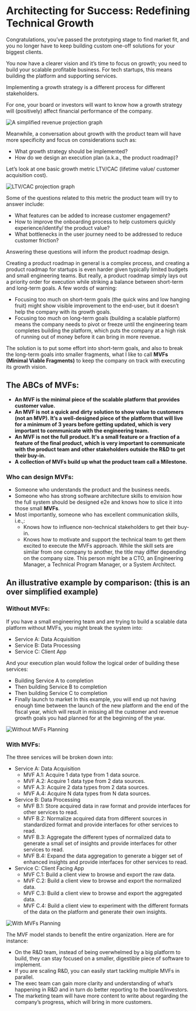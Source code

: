 # Architecting for Success: Redefining Technical Growth 

Congratulations, you’ve passed the prototyping stage to find market fit, and you no longer have to keep building custom one-off solutions for your biggest clients.

You now have a clearer vision and it’s time to focus on growth; you need to build your scalable profitable business. For tech startups, this means building the platform and supporting services.

Implementing a growth strategy is a different process for different stakeholders.

For one, your board or investors will want to know how a growth strategy will (positively) affect financial performance of the company.


![A simplified revenue projection graph](https://github.com/tameralamiri/tameralamiri.github.io/blob/main/_posts/imgs/a-simplified-revenue-projection-graph.png?raw=true)

Meanwhile, a conversation about growth with the product team will have more specificity and focus on considerations such as: 

* What growth strategy should be implemented?
* How do we design an execution plan (a.k.a., the product roadmap)?

Let’s look at one basic growth metric LTV/CAC (lifetime value/ customer acquisition cost).

![LTV/CAC projection graph](https://github.com/tameralamiri/tameralamiri.github.io/blob/main/_posts/imgs/ltv-cac-projection-graph.png?raw=true)

Some of the questions related to this metric the product team will try to answer include:
* What features can be added to increase customer engagement?
* How to improve the onboarding process to help customers quickly experience/identify/ the product value?
* What bottlenecks in the user journey need to be addressed to reduce customer friction?

Answering these questions will inform the product roadmap design.

Creating a product roadmap in general is a complex process, and creating a product roadmap for startups is even harder given typically limited budgets and small engineering teams. But really, a product roadmap simply lays out a priority order for execution while striking a balance between short-term and long-term goals. A few words of warning:

* Focusing too much on short-term goals (the quick wins and low hanging fruit) might show visible improvement to the end-user, but it doesn’t help the company with its growth goals.
* Focusing too much on long-term goals (building a scalable platform) means the company needs to pivot or freeze until the engineering team completes building the platform, which puts the company at a high risk of running out of money before it can bring in more revenue.

The solution is to put some effort into short-term goals, and also to break the long-term goals into smaller fragments, what I like to call **MVFs (Minimal Viable Fragments)** to keep the company on track with executing its growth vision.

## The ABCs of MVFs:
* **An MVF is the minimal piece of the scalable platform that provides customer value.**
* **An MVF is not a quick and dirty solution to show value to customers (not an MVP). It’s a well-designed piece of the platform that will live for a minimum of 3 years before getting updated, which is very important to communicate with the engineering team.**
* **An MVF is not the full product. It's a small feature or a fraction of a feature of the final product, which is very important to communicate with the product team and other stakeholders outside the R&D to get their buy-in.**
* **A collection of MVFs build up what the product team call a Milestone.**

### Who can design MVFs:
* Someone who understands the product and the business needs. 
* Someone who has strong software architecture skills to envision how the full system should be designed e2e and knows how to slice it into those small **MVFs**. 
* Most importantly, someone who has excellent communication skills, i.e.,:
  * Knows how to influence non-technical stakeholders to get their buy-in.
  * Knows how to motivate and support the technical team to get them excited to execute the MVFs approach.
While the skill sets are similar from one company to another, the title may differ depending on the company size. This person might be a CTO, an Engineering Manager, a Technical Program Manager, or a System Architect.

## An illustrative example by comparison: (this is an over simplified example)
### Without MVFs:
If you have a small engineering team and are trying to build a scalable data platform without MVFs, you might break the system into:
* Service A: Data Acquisition
* Service B: Data Processing
* Service C: Client App

And your execution plan would follow the logical order of building these services:
* Building Service A to completion
* Then building Service B to completion
* Then building Service C to completion
* Finally launch to market
In this example, you will end up not having enough time between the launch of the new platform and the end of the fiscal year, which will result in missing all the customer and revenue growth goals you had planned for at the beginning of the year.

![Without MVFs Planning](https://github.com/tameralamiri/tameralamiri.github.io/blob/main/_posts/imgs/without-mvfs-planning.png?raw=true)

### With MVFs:
The three services will be broken down into:
* Service A: Data Acquisition
  * MVF A.1: Acquire 1 data type from 1 data source.
  * MVF A.2: Acquire 1 data type from 2 data sources.
  * MVF A.3: Acquire 2 data types from 2 data sources.
  * MVF A.4: Acquire N data types from N data sources.
* Service B: Data Processing
  * MVF B.1: Store acquired data in raw format and provide interfaces for other services to read.
  * MVF B.2: Normalize acquired data from different sources in standardized format and provide interfaces for other services to read.
  * MVF B.3: Aggregate the different types of normalized data to generate a small set of insights and provide interfaces for other services to read.
  * MVF B.4: Expand the data aggregation to generate a bigger set of enhanced insights and provide interfaces for other services to read.
* Service C: Client Facing App
  * MVF C.1: Build a client view to browse and export the raw data.
  * MVF C.2: Build a client view to browse and export the normalized data.
  * MVF C.3: Build a client view to browse and export the aggregated data.
  * MVF C.4: Build a client view to experiment with the different formats of the data on the platform and generate their own insights.

![With MVFs Planning](https://github.com/tameralamiri/tameralamiri.github.io/blob/main/_posts/imgs/with-mvfs-planning.png?raw=true)


The MVF model stands to benefit the entire organization. Here are for instance: 
* On the R&D team, instead of being overwhelmed by a big platform to build, they can stay focused on a smaller, digestible piece of software to implement.
* If you are scaling R&D, you can easily start tackling multiple MVFs in parallel.
* The exec team can gain more clarity and understanding of what’s happening in R&D and in turn do better reporting to the board/investors.
* The marketing team will have more content to write about regarding the company’s progress, which will bring in more customers.
